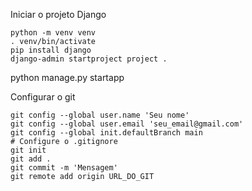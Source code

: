 Iniciar o projeto Django

```
python -m venv venv
. venv/bin/activate
pip install django
django-admin startproject project .
```
python manage.py startapp <user>

Configurar o git

```
git config --global user.name 'Seu nome'
git config --global user.email 'seu_email@gmail.com'
git config --global init.defaultBranch main
# Configure o .gitignore
git init
git add .
git commit -m 'Mensagem'
git remote add origin URL_DO_GIT
```
